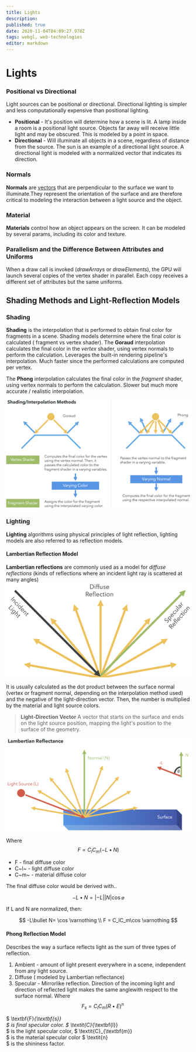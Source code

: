 ```yaml
---
title: Lights
description: 
published: true
date: 2020-11-04T04:09:27.978Z
tags: webgl, web-technologies
editor: markdown
---
```


# Lights


### Positional vs Directional
Light sources can be positional or directional. Directional lighting is simpler and less computationally expensive than positional lighting.
* **Positional** - It's position will determine how a scene is lit. A lamp inside a room is a positional light source. Objects far away will receive little light and may be obscured. This is modeled by a point in space.
* **Directional** - Will illuminate all objects in a scene, regardless of distance from the source. The sun is an example of a directional light source. A directional light is modeled with a normalized vector that indicates its direction. 

### Normals
**Normals** are [vectors](/mathematics/linear-algebra/vectors-and-spaces) that are perpendicular to the surface we want to illuminate.They represent the orientation of the surface and are therefore critical to modeling the interaction between a light source and the object. 

### Material
**Materials** control how an object appears on the screen. It can be modeled by several params, including its color and texture. 

### Parallelism and the Difference Between Attributes and Uniforms
When a draw call is invoked (*drawArrays* or *drawElements*), the GPU will launch several copies of the vertex shader in parallel. Each copy receives a different set of attributes  but the same uniforms. 

## Shading Methods and Light-Reflection Models
### Shading
**Shading** is the interpolation that is performed to obtain final color for fragments in a scene. Shading models  determine where the final color is calculated ( fragment vs vertex shader). 
The **Goraud** interpolation calculates the final color in the *vertex* shader, using vertex normals to perform the calculation. Leverages the built-in rendering pipeline's interpolation. Much faster since the performed calculations are computed per vertex.

The **Phong** interpolation calculates the final color in the *fragment* shader, using vertex normals to perform the calculation. Slower but much more accurate / realistic interpolation.  

![shading_interpolation_methods.png](/shading_interpolation_methods.png)


### Lighting
**Lighting** algorithms using physical principles of light reflection, lighting models are also referred to as reflection models. 
#### Lambertian Reflection Model
**Lambertian reflections** are commonly used as a model for *diffuse reflections* (kinds of reflections where an incident light ray is scattered at many angles) ![reflections.png](/reflections.png)

It is usually calculated as the dot product between the surface normal (vertex or fragment normal, depending on the interpolation method used) and the negative of the light-direction vector. Then, the number is multiplied by the material and light source colors.

> **Light-Direction Vector** 
> A vector that starts on the surface and ends on the light source position, mapping the light's position to the surface of the geometry.

![reflections_2.png](/reflections_2.png)

Where 
$$F=C_lC_m(-L\bullet N)$$
 * F - final diffuse color
 * C~l~ - light diffuse color
 * C~m~ - material diffuse color
 
The final diffuse color would be derived with..

$$-L\bullet N= | -L||N|\cos \varnothing$$ 

If L and N are normalized, then:

$$
-L\bullet N= \cos \varnothing
\\
F = C_lC_m\cos \varnothing 
$$

#### Phong Reflection Model
Describes the way a surface reflects light as the sum of three types of reflection.
1. Ambient - amount of light present everywhere in a scene, independent from any light source.
2. Diffuse ( modeled by Lambertian reflectance)
3. Specular - Mirrorlike reflection. Direction of the incoming light and direction of reflected light makes the same anglewith respect to the surface normal.
Where
$$
F_s = C_lC_m(R\bullet E)^n
$$

$
\textbf{F}_{\textbf{s}}   
$ is final specular color. 
$
\textit{C}_{\textbf{l}}   
$ is the light specular color, 
$
\textit{C}_{\textbf{m}}   
$ is the material specular color
$
\textit{n}    
$ is the shininess factor.

